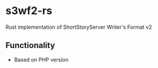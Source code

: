 # s3wf2-rs
Rust implementation of ShortStoryServer Writer's Format v2

## Functionality
* Based on PHP version
